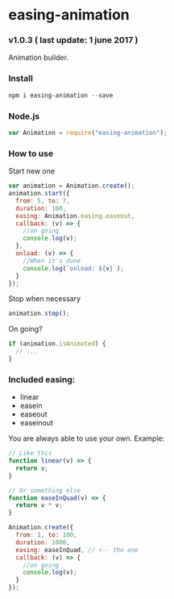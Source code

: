 # easing-animation
### v1.0.3 ( last update: 1 june 2017 )

Animation builder.

### Install
```javascript
npm i easing-animation --save
```

### Node.js
```javascript
var Animation = require("easing-animation");
```

### How to use
Start new one
```javascript
var animation = Animation.create();
animation.start({
  from: 5, to: 7,
  duration: 100,
  easing: Animation.easing.easeout,
  callback: (v) => {
    //on going
    console.log(v);
  },
  onload: (v) => {
    //When it's done
    console.log(`onload: ${v}`);
  }
});
```
Stop when necessary
```javascript
animation.stop();
```
On going?
```javascript
if (animation.isAnimated) {
  // ...
}
```

### Included easing:

* linear
* easein
* easeout
* easeinout

You are always able to use your own. Example:
```javascript
// Like this
function linear(v) => {
  return v;
}

// Or something else
function easeInQuad(v) => {
  return v * v;
}

Animation.create({
  from: 1, to: 100,
  duration: 1000,
  easing: easeInQuad, // <-- the one
  callback: (v) => {
    //on going
    console.log(v);
  }
});
```
